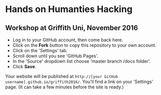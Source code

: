 # Hands on Humanties Hacking

## Workshop at Griffith Uni, November 2016

* Log in to your GitHub account, then come back here.
* Click on the **Fork** button to copy this repository to your own account.
* Click on the 'Settings' tab.
* Scroll down until you see 'GitHub Pages'.
* In the 'Source' dropdown list choose 'master branch /docs folder'.
* Click **Save**.

Your website will be published at `http://[your GitHub username].github.io/griffith2016/`. You'll find a link on your 'Settings' page. (It can take a few minutes before the site is ready.)